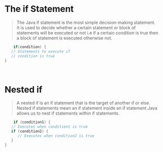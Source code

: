 # The if Statement

>The Java if statement is the most simple decision-making statement. It is used to decide whether a certain statement or block of statements will be executed or not i.e if a certain condition is true then a block of statement is executed otherwise not.
```java
    if(condition) {
   // Statements to execute if
   // condition is true
}
```

<br>

# Nested if 

>A nested if is an if statement that is the target of another if or else. Nested if statements mean an if statement inside an if statement.Java allows us to nest if statements within if statements.
```java
    if (condition1) {
   // Executes when condition1 is true
   if (condition2) {
      // Executes when condition2 is true
   }
}